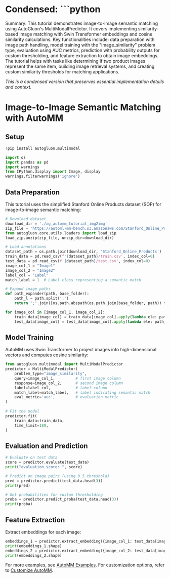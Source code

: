 # Condensed: ```python

Summary: This tutorial demonstrates image-to-image semantic matching using AutoGluon's MultiModalPredictor. It covers implementing similarity-based image matching with Swin Transformer embeddings and cosine similarity calculations. Key functionalities include: data preparation with image path handling, model training with the "image_similarity" problem type, evaluation using AUC metrics, prediction with probability outputs for custom thresholding, and feature extraction to obtain image embeddings. The tutorial helps with tasks like determining if two product images represent the same item, building image retrieval systems, and creating custom similarity thresholds for matching applications.

*This is a condensed version that preserves essential implementation details and context.*

# Image-to-Image Semantic Matching with AutoMM

## Setup

```python
!pip install autogluon.multimodal

import os
import pandas as pd
import warnings
from IPython.display import Image, display
warnings.filterwarnings('ignore')
```

## Data Preparation

This tutorial uses the simplified Stanford Online Products dataset (SOP) for image-to-image semantic matching:

```python
# Download dataset
download_dir = './ag_automm_tutorial_img2img'
zip_file = 'https://automl-mm-bench.s3.amazonaws.com/Stanford_Online_Products.zip'
from autogluon.core.utils.loaders import load_zip
load_zip.unzip(zip_file, unzip_dir=download_dir)

# Load annotations
dataset_path = os.path.join(download_dir, 'Stanford_Online_Products')
train_data = pd.read_csv(f'{dataset_path}/train.csv', index_col=0)
test_data = pd.read_csv(f'{dataset_path}/test.csv', index_col=0)
image_col_1 = "Image1"
image_col_2 = "Image2"
label_col = "Label"
match_label = 1  # Label class representing a semantic match

# Expand image paths
def path_expander(path, base_folder):
    path_l = path.split(';')
    return ';'.join([os.path.abspath(os.path.join(base_folder, path)) for path in path_l])

for image_col in [image_col_1, image_col_2]:
    train_data[image_col] = train_data[image_col].apply(lambda ele: path_expander(ele, base_folder=dataset_path))
    test_data[image_col] = test_data[image_col].apply(lambda ele: path_expander(ele, base_folder=dataset_path))
```

## Model Training

AutoMM uses Swin Transformer to project images into high-dimensional vectors and computes cosine similarity:

```python
from autogluon.multimodal import MultiModalPredictor
predictor = MultiModalPredictor(
    problem_type="image_similarity",
    query=image_col_1,         # first image column
    response=image_col_2,      # second image column
    label=label_col,           # label column
    match_label=match_label,   # label indicating semantic match
    eval_metric='auc',         # evaluation metric
)
    
# Fit the model
predictor.fit(
    train_data=train_data,
    time_limit=180,
)
```

## Evaluation and Prediction

```python
# Evaluate on test data
score = predictor.evaluate(test_data)
print("evaluation score: ", score)

# Predict on image pairs (using 0.5 threshold)
pred = predictor.predict(test_data.head(3))
print(pred)

# Get probabilities for custom thresholding
proba = predictor.predict_proba(test_data.head(3))
print(proba)
```

## Feature Extraction

Extract embeddings for each image:

```python
embeddings_1 = predictor.extract_embedding({image_col_1: test_data[image_col_1][:5].tolist()})
print(embeddings_1.shape)
embeddings_2 = predictor.extract_embedding({image_col_2: test_data[image_col_2][:5].tolist()})
print(embeddings_2.shape)
```

For more examples, see [AutoMM Examples](https://github.com/autogluon/autogluon/tree/master/examples/automm).
For customization options, refer to [Customize AutoMM](../advanced_topics/customization.ipynb).